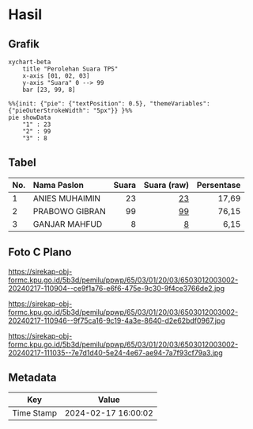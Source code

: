 # Hasil

## Grafik

```mermaid
xychart-beta
    title "Perolehan Suara TPS"
    x-axis [01, 02, 03]
    y-axis "Suara" 0 --> 99
    bar [23, 99, 8]
```

```mermaid
%%{init: {"pie": {"textPosition": 0.5}, "themeVariables": {"pieOuterStrokeWidth": "5px"}} }%%
pie showData
    "1" : 23
    "2" : 99
    "3" : 8
```

## Tabel

| No. | Nama Paslon    | Suara | Suara (raw) | Persentase |
|:--- |:-------------- | -----:| -----------:| ----------:|
| 1   | ANIES MUHAIMIN | 23    | [23][p-1]   | 17,69      |
| 2   | PRABOWO GIBRAN | 99    | [99][p-2]   | 76,15      |
| 3   | GANJAR MAHFUD  | 8     | [8][p-3]    | 6,15       |


[p-1]: https://github.com/gigit-pemilu/pemilu-2024-65-kalimantan-utara/blob/main/pilpres/hitung-suara/sub/65-kalimantan-utara/sub/03-nunukan/sub/01-sebatik/sub/2003-sungai-manurung/sub/002-tps/sub/paslon-1.txt
[p-2]: https://github.com/gigit-pemilu/pemilu-2024-65-kalimantan-utara/blob/main/pilpres/hitung-suara/sub/65-kalimantan-utara/sub/03-nunukan/sub/01-sebatik/sub/2003-sungai-manurung/sub/002-tps/sub/paslon-2.txt
[p-3]: https://github.com/gigit-pemilu/pemilu-2024-65-kalimantan-utara/blob/main/pilpres/hitung-suara/sub/65-kalimantan-utara/sub/03-nunukan/sub/01-sebatik/sub/2003-sungai-manurung/sub/002-tps/sub/paslon-3.txt

## Foto C Plano

https://sirekap-obj-formc.kpu.go.id/5b3d/pemilu/ppwp/65/03/01/20/03/6503012003002-20240217-110904--ce9f1a76-e6f6-475e-9c30-9f4ce3766de2.jpg

https://sirekap-obj-formc.kpu.go.id/5b3d/pemilu/ppwp/65/03/01/20/03/6503012003002-20240217-110946--9f75ca16-9c19-4a3e-8640-d2e62bdf0967.jpg

https://sirekap-obj-formc.kpu.go.id/5b3d/pemilu/ppwp/65/03/01/20/03/6503012003002-20240217-111035--7e7d1d40-5e24-4e67-ae94-7a7f93cf79a3.jpg


## Metadata

| Key        | Value               |
| ---------- | ------------------- |
| Time Stamp | 2024-02-17 16:00:02 |



